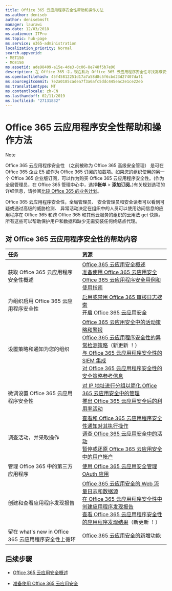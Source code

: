```yaml
---
title: Office 365 云应用程序安全性帮助和操作方法
ms.author: deniseb
author: denisebmsft
manager: laurawi
ms.date: 12/03/2018
ms.audience: ITPro
ms.topic: hub-page
ms.service: o365-administration
localization_priority: Normal
search.appverid:
- MET150
- MOE150
ms.assetid: ade98409-a15e-4de3-8c06-8e748f5b7e96
description: 在 Office 365 中，现在称为 Office 365 云应用程序安全性寻找高级安全管理帮助内容。
ms.openlocfilehash: 45f45812251d17a7a58d8c5f6cbd23d27407daf1
ms.sourcegitcommit: 7e2a0185cadea7f3a6afc5ddc445eac2e1ce22eb
ms.translationtype: MT
ms.contentlocale: zh-CN
ms.lasthandoff: 02/11/2019
ms.locfileid: "27131832"
---
```

# <a name="office-365-cloud-app-security-help-and-how-to"></a>Office 365 云应用程序安全性帮助和操作方法
  
> [!NOTE]
> Office 365 云应用程序安全性 （之前被称为 Office 365 高级安全管理） 是可在 Office 365 企业 E5 或作为 Office 365 订阅的加载项。如果您的组织使用的另一个 Office 365 企业版订阅，可以作为购买 Office 365 云应用程序安全性。(作为全局管理员，在 Office 365 管理中心中，选择**帐单** \> **添加订阅**。)有关规划选项的详细信息，请参阅[比较 Office 365 的业务计划](https://go.microsoft.com/fwlink/?linkid=844053)。 
  
Office 365 云应用程序安全性，全局管理员、 安全管理员和安全读者可以看到可疑或通过高级的威胁检测、 异常活动决定在组织中的人员可以使用访问信息的应用程序在 Office 365 和跨 Office 365 和其他云服务的组织的云用法 get 快照。所有这些可以帮助保护用户和数据和缺少无需安装任何终结点代理。
  
## <a name="help-content-for-office-365-cloud-app-security"></a>对 Office 365 云应用程序安全性的帮助内容

|**任务**|**资源**|
|:-----|:-----|
|获取 Office 365 云应用程序安全性概述  <br/> |[Office 365 云应用安全概述](office-365-cas-overview.md) <br/> [准备使用 Office 365 云应用安全](get-ready-for-office-365-cas.md) <br/> [Office 365 云应用程序安全用例和使用指南](https://aka.ms/O365CASGuide) <br/> |
|为组织启用 Office 365 云应用程序安全性  <br/> |[启用或禁用 Office 365 审核日志搜索](turn-audit-log-search-on-or-off.md) <br/> [开启 Office 365 云应用安全](turn-on-office-365-cas.md) <br/> |
|设置策略和通知为您的组织  <br/> |[Office 365 云应用安全中的活动策略和警报](activity-policies-and-alerts.md) <br/> [Office 365 云应用程序安全性的异常检测策略](anomaly-detection-policies-in-ocas.md)（新更新 ！）  <br/> [与 Office 365 云应用程序安全性的 SIEM 集成](integrate-your-siem-server-with-office-365-cas.md) <br/> [对 Office 365 云应用程序安全性的安全策略参考信息](security-policy-reference-information-for-ocas.md) <br/> |
|微调设置 Office 365 云应用程序安全性  <br/> |[对 IP 地址进行分组以简化 Office 365 云应用安全中的管理](group-your-ip-addresses-in-ocas.md) <br/> [推出 Office 365 云应用安全后的利用率活动](utilization-activities-for-ocas.md) <br/> |
|调查活动，并采取操作  <br/> |[查看和 Office 365 云应用程序安全性通知对其执行操作](review-office-365-cas-alerts.md) <br/> [调查 Office 365 云应用安全中的活动](investigate-an-activity-in-office-365-cas.md) <br/> [暂停或还原 Office 365 云应用安全中的用户帐户](suspend-or-restore-an-account-in-ocas.md) <br/> |
|管理 Office 365 中的第三方应用程序  <br/> |[使用 Office 365 云应用安全管理 OAuth 应用](manage-app-permissions-in-ocas.md) <br/> |
|创建和查看应用程序发现报告  <br/> |[Office 365 云应用安全的 Web 流量日志和数据源](web-traffic-logs-and-data-sources-for-ocas.md) <br/> [在 Office 365 云应用程序安全性中创建应用程序发现报告](create-app-discovery-reports-in-ocas.md) <br/> [查看 Office 365 云应用程序安全性的应用程序发现结果](review-app-discovery-findings-in-ocas.md)（新更新 ！）  <br/> |
|留在 what's new in Office 365 云应用程序安全性上循环  <br/> |[Office 365 云应用安全的新增功能](new-in-office-365-cas.md) <br/> |
   
## <a name="next-steps"></a>后续步骤

- [Office 365 云应用安全概述](office-365-cas-overview.md)
    
- [准备使用 Office 365 云应用安全](get-ready-for-office-365-cas.md)
    

